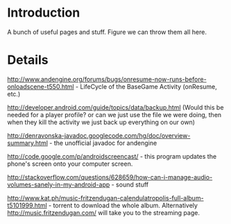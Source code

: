 # Introduction #

A bunch of useful pages and stuff. Figure we can throw them all here.


# Details #

http://www.andengine.org/forums/bugs/onresume-now-runs-before-onloadscene-t550.html - LifeCycle of the BaseGame Activity (onResume, etc.)


http://developer.android.com/guide/topics/data/backup.html (Would this be needed for a player profile? or can we just use the file we were doing, then when they kill the activity we just back up everything on our own)

http://denravonska-javadoc.googlecode.com/hg/doc/overview-summary.html - the unofficial javadoc for andengine

http://code.google.com/p/androidscreencast/ - this program updates the phone's screen onto your computer screen.

http://stackoverflow.com/questions/628659/how-can-i-manage-audio-volumes-sanely-in-my-android-app - sound stuff

http://www.kat.ph/music-fritzendugan-calendulatropolis-full-album-t5101999.html - torrent to download the whole album. Alternatively http://music.fritzendugan.com/ will take you to the streaming page.